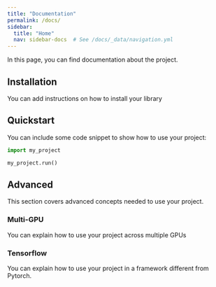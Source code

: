 ```yaml
---
title: "Documentation"
permalink: /docs/
sidebar:
  title: "Home"
  nav: sidebar-docs  # See /docs/_data/navigation.yml
---
```


In this page, you can find documentation about the project.

## Installation

You can add instructions on how to install your library

## Quickstart

You can include some code snippet to show how to use your project:

```python
import my_project

my_project.run()
```

## Advanced

This section covers advanced concepts needed to use your project.

### Multi-GPU

You can explain how to use your project across multiple GPUs

### Tensorflow

You can explain how to use your project in a framework different from Pytorch.